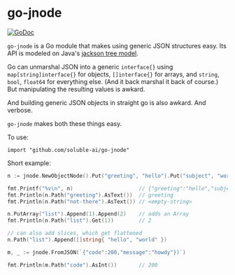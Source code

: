 # go-jnode

[![GoDoc](https://godoc.org/github.com/soluble-ai/go-jnode?status.svg)](https://godoc.org/github.com/soluble-ai/go-jnode)

`go-jnode` is a Go module that makes using generic JSON structures easy.
Its API is modeled on Java's [jackson tree model](https://github.com/FasterXML/jackson-databind).

Go can unmarshal JSON into a generic `interface{}` using `map[string]interface{}` for objects,
`[]interface{}` for arrays, and `string`, `bool`, `float64` for everything else.
(And it back marshal it back of course.)  But manipulating the resulting values is awkard.

And building generic JSON objects in straight go is also awkard.  And verbose.

`go-jnode` makes both these things easy.

To use:

    import "github.com/soluble-ai/go-jnode"

Short example:

```go
n := jnode.NewObjectNode().Put("greeting", "hello").Put("subject", "world")

fmt.Printf("%v\n", n)                     // {"greeting":"hello","subject":"world"}
fmt.Println(n.Path("greeting").AsText())  // greeting
fmt.Println(n.Path("not-there").AsText()) // <empty-string>

n.PutArray("list").Append(1).Append(2)    // adds an Array
fmt.Println(n.Path("list").Get(1))        // 2

// can also add slices, which get flattened
n.Path("list").Append([]string{ "hello", "world" })

m, _ := jnode.FromJSON(`{"code":200,"message":"howdy"})`)

fmt.Println(m.Path("code").AsInt())       // 200
```
